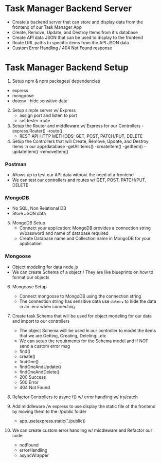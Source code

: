 # Task Manager Backend Server

- Create a backend server that can store and display data from the frontend of our Task Manager App
- Create, Remove, Update, and Destroy Items from it's database
- Create API data JSON that can be used to display to the frontend
- Route URL paths to specific items from the API JSON data
- Custom Error Handling / 404 Not Found response

# Task Manager Backend Setup

1. Setup npm & npm packages/ dependencies

- express
- mongoose
- dotenv : hide sensitive data

2. Setup simple server w/ Express
   - assign port and listen to port
   - set tester route
3. Setup the Router and middleware w/ Express for our Controllers
   -express.Router()
   -route()
   - REST API HTTP METHODS: GET, POST, PATCH/PUT, DELETE
4. Setup the Controllers that will Create, Remove, Update, and Destroy Items in our app/database
   -getAllItems()
   -createItem()
   -getItem()
   -updateItem()
   -removeItem()

### Postman

- Allows up to test our API data without the need of a frontend
- We can test our controllers and routes w/ GET, POST, PATCH/PUT, DELETE

### MongoDB

- No SQL, Non Relational DB
- Store JSON data

5. MongoDB Setup
   - Connect your application: MongoDB provides a connection string w/password and name of database required
   - Create Database name and Collection name in MongoDB for your application

### Mongoose

- Object modeling for data node.js
- We can create Schema of a object / They are like blueprints on how to format our objects

6. Mongoose Setup

   - Connect mongoose to MongoDB using the connection string
   - The connection string has sensitive data use `dotenv` to hide the data in an .env when connecting

7. Create task Schema that will be used for object modeling for our data and import to our controllers

   - The object Schema willl be used in our controller to model the items that we are Getting, Creating, Deleting...etc
   - We can setup the requirments for the Schema model and if NOT send a custom error msg
   - find()
   - create()
   - findOne()
   - findOneAndUpdate()
   - findOneAndDelete()
   - 200 Success
   - 500 Error
   - 404 Not Found

8. Refactor Controllers to async f() w/ error handling w/ try/catch
9. Add middleware /w express to use display the static file of the frontend by moving them to the ./public folder
   - app.use(express.static('./public))
10. We can create custom error handling w/ middleware and Refactor our code
    - notFound
    - errorHandling
    - asyncWrapper
